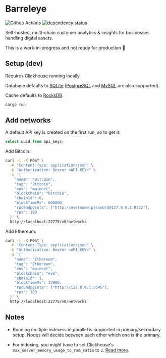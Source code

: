 # Barreleye

![Github Actions](https://github.com/barreleye/barreleye/workflows/tests/badge.svg)
[![dependency status](https://deps.rs/repo/github/barreleye/barreleye/status.svg)](https://deps.rs/repo/github/barreleye/barreleye)

Self-hosted, multi-chain customer analytics & insights for businesses handling digital assets.

This is a work-in-progress and not ready for production 🚧

## Setup (dev)

Requires [Clickhouse](https://github.com/ClickHouse/ClickHouse) running locally.

Database defaults to [SQLite](https://www.sqlite.org/) ([PostgreSQL](https://www.postgresql.org/) and [MySQL](https://www.mysql.com/) are also supported).

Cache defaults to [RocksDB](https://rocksdb.org/).

```bash
cargo run
```

## Add networks

A default API key is created on the first run, so to get it:

```sql
select uuid from api_keys;
```

Add Bitcoin:

```bash
curl -i -X POST \
  -H "Content-Type: application/json" \
  -H "Authorization: Bearer <API_KEY>" \
  -d '{
    "name": "Bitcoin",
    "tag": "Bitcoin",
    "env": "mainnet",
    "blockchain": "bitcoin",
    "chainId": 0,
    "blockTimeMs": 600000,
    "rpcEndpoints": ["http://username:password@127.0.0.1:8332"],
    "rps": 100
  }' \
  http://localhost:22775/v0/networks
```

Add Ethereum:

```bash
curl -i -X POST \
  -H "Content-Type: application/json" \
  -H "Authorization: Bearer <API_KEY>" \
  -d '{
    "name": "Ethereum",
    "tag": "Ethereum",
    "env": "mainnet",
    "blockchain": "evm",
    "chainId": 1,
    "blockTimeMs": 12000,
    "rpcEndpoints": ["http://127.0.0.1:8545"],
    "rps": 100
  }' \
  http://localhost:22775/v0/networks
```

## Notes

- Running multiple indexers in parallel is supported in primary/secondary setup. Nodes will decide between each other which one is the primary.

- For indexing, you might have to set Clickhouse's `max_server_memory_usage_to_ram_ratio` to `2`. [Read more](https://github.com/ClickHouse/ClickHouse/issues/17631).
